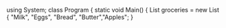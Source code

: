 using System;
class Program
{
    static void Main()
    {
        List<string> groceries = new List<string>
        {
            "Milk", "Eggs", "Bread", "Butter","Apples";
        }
